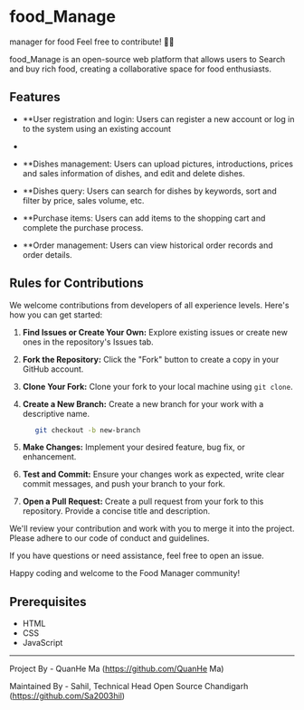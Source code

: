 # food_Manage
manager for food
Feel free to contribute! 🌈✨

food_Manage is an open-source web platform that allows users to Search and buy rich food, creating a collaborative space for food enthusiasts.



## Features

- **User registration and login: Users can register a new account or log in to the system using an existing account
- 
- **Dishes management: Users can upload pictures, introductions, prices and sales information of dishes, and edit and delete dishes.

- **Dishes query: Users can search for dishes by keywords, sort and filter by price, sales volume, etc.

- **Purchase items: Users can add items to the shopping cart and complete the purchase process.

- **Order management: Users can view historical order records and order details.


## Rules for Contributions

We welcome contributions from developers of all experience levels. Here's how you can get started:

1. **Find Issues or Create Your Own:** Explore existing issues or create new ones in the repository's Issues tab.

2. **Fork the Repository:** Click the "Fork" button to create a copy in your GitHub account.

3. **Clone Your Fork:** Clone your fork to your local machine using `git clone`.

4. **Create a New Branch:** Create a new branch for your work with a descriptive name.
   ```bash
      git checkout -b new-branch
   ```

6. **Make Changes:** Implement your desired feature, bug fix, or enhancement.

7. **Test and Commit:** Ensure your changes work as expected, write clear commit messages, and push your branch to your fork.

8. **Open a Pull Request:** Create a pull request from your fork to this repository. Provide a concise title and description.

We'll review your contribution and work with you to merge it into the project. Please adhere to our code of conduct and guidelines.

If you have questions or need assistance, feel free to open an issue.

Happy coding and welcome to the Food Manager community!

## Prerequisites

- HTML
- CSS
- JavaScript



---
Project By - QuanHe Ma (https://github.com/QuanHe Ma)

Maintained By - Sahil, Technical Head Open Source Chandigarh (https://github.com/Sa2003hil)


